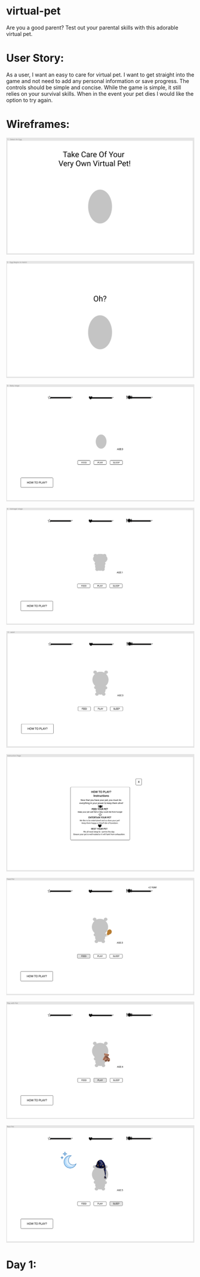 # virtual-pet
Are you a good parent? Test out your parental skills with this adorable virtual pet.



# User Story:
As a user, I want an easy to care for virtual pet.
I want to get straight into the game and
 not need to add any personal information or save
progress. The controls should be simple and concise.
While the game is simple,  it still 
relies on your survival skills. When in the event your
pet dies I would like the option to try again.


# Wireframes:


![Wireframe](./wireframes/stage1.png)


![Wireframe](./wireframes/stage2.png)


![Wireframe](./wireframes/stage3.png)


![Wireframe](./wireframes/stage4.png)


![Wireframe](./wireframes/stage5.png)


![Wireframe](./wireframes/howtoplay.png)


![Wireframe](./wireframes/feed.png)


![Wireframe](./wireframes/play.png)


![Wireframe](./wireframes/sleep.png)

# Day 1:


